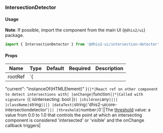 ### IntersectionDetector

#### Usage

**Note**: If possible, import the component from the main UI (`@dhis2/ui`) package.

```js
import { IntersectionDetector } from '@dhis2-ui/intersection-detector'
```

#### Props

| Name    | Type | Default | Required | Description |
| ------- | ---- | ------- | -------- | ----------- |
| rootRef | `{   |

"current": "instanceOf(HTMLElement)"
}`||*|React ref on other component to detect intersections with| |onChange|`function`||*|Called with signature `({ isIntersecting: bool })`| |children|`any`|||| |className|`string`|||| |dataTest|`string`|`'dhis2-uicore-intersectiondetector'`||| |threshold|`number`|`0`||The [threshold](https://developer.mozilla.org/en-US/docs/Web/API/Intersection_Observer_API#Intersection_observer_options) value: a value from 0.0 to 1.0 that controls the point at which an intersecting component is considered 'intersected' or 'visible' and the onChange callback triggers|
